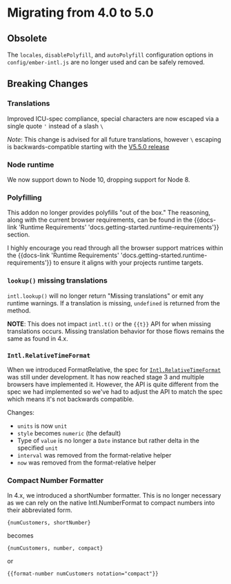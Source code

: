 # Migrating from 4.0 to 5.0

## **Obsolete**

The `locales`, `disablePolyfill`, and `autoPolyfill` configuration options in `config/ember-intl.js` are no longer used and can be safely removed.

## **Breaking Changes**

### **Translations**	

Improved ICU-spec compliance, special characters are now escaped via a single quote `'` instead of a slash `\`

_Note_: This change is advised for all future translations, however `\` escaping is backwards-compatible starting with the [V5.5.0 release](https://github.com/ember-intl/ember-intl/releases/tag/v5.5.0)


### **Node runtime**

We now support down to Node 10, dropping support for Node 8.

### **Polyfilling**

This addon no longer provides polyfills "out of the box."  The reasoning, along with the current browser requirements, can be found in the {{docs-link 'Runtime Requirements' 'docs.getting-started.runtime-requirements'}} section.

I highly encourage you read through all the browser support matrices within the {{docs-link 'Runtime Requirements' 'docs.getting-started.runtime-requirements'}} to ensure it aligns with your projects runtime targets.

### `lookup()` missing translations

`intl.lookup()` will no longer return "Missing translations" or emit any runtime warnings.  If a translation is missing, `undefined` is returned from the method.

**NOTE**: This does not impact `intl.t()` or the `{{t}}` API for when missing translations occurs.  Missing translation behavior for those flows remains the same as found in 4.x.

### **`Intl.RelativeTimeFormat`**

When we introduced FormatRelative, the spec for [`Intl.RelativeTimeFormat`](https://developer.mozilla.org/en-US/docs/Web/JavaScript/Reference/Global_Objects/RelativeTimeFormat) was still under development. It has now reached stage 3 and multiple browsers have implemented it. However, the API is quite different from the spec we had implemented so we've had to adjust the API to match the spec which means it's not backwards compatible.

Changes:

* `units` is now `unit`
* `style` becomes `numeric` (the default)
* Type of `value` is no longer a `Date` instance but rather delta in the specified `unit`
* `interval` was removed from the format-relative helper
* `now` was removed from the format-relative helper

### **Compact Number Formatter**

In 4.x, we introduced a shortNumber formatter.  This is no longer necessary as we can rely on the native Intl.NumberFormat to compact numbers into their abbreviated form.

`{numCustomers, shortNumber}`

becomes

`{numCustomers, number, compact}`

or

`{{format-number numCustomers notation="compact"}}`


